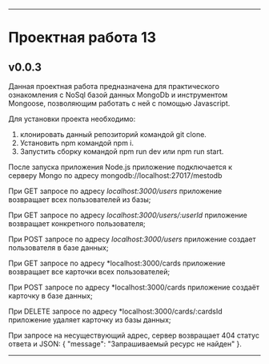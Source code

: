 ------
# Проектная работа 13 
## v0.0.3
Данная проектная работа предназначена для практического ознакомления с NoSql базой данных MongoDb и инструментом Mongoose, позволяющим работать с ней с помощью Javascript.

Для установки проекта необходимо:
1. клонировать данный репозиторий командой git clone.
2. Установить npm командой npm i.
3. Запустить сборку командой npm run dev или npm run start.

После запуска приложения Node.js приложение подключается к серверу Mongo по адресу mongodb://localhost:27017/mestodb 

При GET запросе по адресу *localhost:3000/users* приложение возвращает всех пользователей из базы;

При GET запросе по адресу *localhost:3000/users/:userId* приложение возвращает конкретного пользователя;

При POST запросе по адресу *localhost:3000/users* приложение создает пользователя в базе данных;

При GET запросе по адресу *localhost:3000/cards приложение возвращает все карточки всех пользователей;

При POST запросе по адресу *localhost:3000/cards приложение создаёт карточку в базе данных;

При DELETE запросе по адресу *localhost:3000/cards/:cardsId приложение удаляет карточку из базы данных;

При запросе на несуществующий адрес, сервер возвращает 404 статус ответа и JSON: { "message": "Запрашиваемый ресурс не найден" }.


___________
